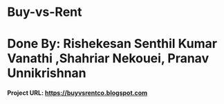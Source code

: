 # Buy-vs-Rent
# Done By: Rishekesan Senthil Kumar Vanathi ,Shahriar Nekouei, Pranav Unnikrishnan

#### Project URL: https://buyvsrentco.blogspot.com
